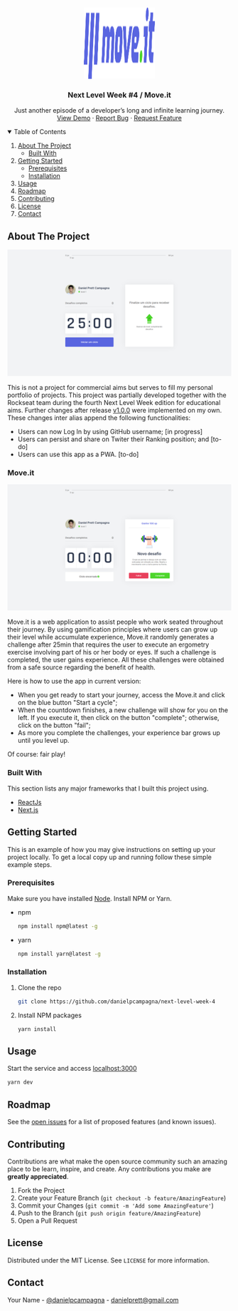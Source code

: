 <!--
*** Thanks for checking out the Best-README-Template. If you have a suggestion
*** that would make this better, please fork the repo and create a pull request
*** or simply open an issue with the tag "enhancement".
*** Thanks again! Now go create something AMAZING! :D
-->



<!-- PROJECT SHIELDS -->
<!--
*** I'm using markdown "reference style" links for readability.
*** Reference links are enclosed in brackets [ ] instead of parentheses ( ).
*** See the bottom of this document for the declaration of the reference variables
*** for contributors-url, forks-url, etc. This is an optional, concise syntax you may use.
*** https://www.markdownguide.org/basic-syntax/#reference-style-links
-->
<!--
[![Contributors][contributors-shield]][contributors-url]
[![Forks][forks-shield]][forks-url]
[![Stargazers][stars-shield]][stars-url]
[![Issues][issues-shield]][issues-url]
[![MIT License][license-shield]][license-url]
[![LinkedIn][linkedin-shield]][linkedin-url]
-->


<!-- PROJECT LOGO -->
<br />
<p align="center">
  <a href="https://github.com/danielpcampagna/next-level-week-4/">
    <img src="public/logo-full.svg" alt="Logo" width="160" height="160">
  </a>

  <h3 align="center">Next Level Week #4 / Move.it</h3>

  <p align="center">
    Just another episode of a developer’s long and infinite learning journey.
    <!-- <br />
    <a href="https://github.com/othneildrew/Best-README-Template"><strong>Explore the docs »</strong></a>
    <br /> -->
    <br />
    <a href="https://nlw4-moveit-two.vercel.app/">View Demo</a>
    ·
    <a href="https://github.com/danielpcampagna/next-level-week-4/issues">Report Bug</a>
    ·
    <a href="https://github.com/danielpcampagna/next-level-week-4/issues">Request Feature</a>
  </p>
</p>



<!-- TABLE OF CONTENTS -->
<details open="open">
  <summary>Table of Contents</summary>
  <ol>
    <li>
      <a href="#about-the-project">About The Project</a>
      <ul>
        <li><a href="#built-with">Built With</a></li>
      </ul>
    </li>
    <li>
      <a href="#getting-started">Getting Started</a>
      <ul>
        <li><a href="#prerequisites">Prerequisites</a></li>
        <li><a href="#installation">Installation</a></li>
      </ul>
    </li>
    <li><a href="#usage">Usage</a></li>
    <li><a href="#roadmap">Roadmap</a></li>
    <li><a href="#contributing">Contributing</a></li>
    <li><a href="#license">License</a></li>
    <li><a href="#contact">Contact</a></li>
    <!-- <li><a href="#acknowledgements">Acknowledgements</a></li> -->
  </ol>
</details>



<!-- ABOUT THE PROJECT -->
## About The Project


[![Product Name Screen Shot][product-screenshot]](https://nlw4-moveit-two.vercel.app/)

This is not a project for commercial aims but serves to fill my personal portfolio of projects. This project was partially developed together with the Rockseat team during the fourth Next Level Week edition for educational aims. Further changes after release [v1.0.0](https://github.com/danielpcampagna/next-level-week-4/releases/tag/v1.0.0) were implemented on my own. These changes inter alias append the following functionalities: 

* Users can now Log In by using GitHub username; [in progress]
* Users can persist and share on Twiter their Ranking position; and [to-do]
* Users can use this app as a PWA. [to-do]

### Move.it

![Challenge completed](public/thumb02.png)

Move.it is a web application to assist people who work seated throughout their journey. By using gamification principles where users can grow up their level while accumulate experience, Move.it randomly generates a challenge after 25min that requires the user to execute an ergometry exercise involving part of his or her body or eyes. If such a challenge is completed, the user gains experience. All these challenges were obtained from a safe source regarding the benefit of health.

Here is how to use the app in current version:
* When you get ready to start your journey, access the Move.it and click on the blue button "Start a cycle";
* When the countdown finishes, a new challenge will show for you on the left. If you execute it, then click on the button "complete"; otherwise, click on the button "fail";
* As more you complete the challenges, your experience bar grows up until you level up.

Of course: fair play!


### Built With

This section lists any major frameworks that I built this project using.
* [ReactJs](https://reactjs.org/)
* [Next.js](https://nextjs.org/)


<!-- GETTING STARTED -->
## Getting Started

This is an example of how you may give instructions on setting up your project locally.
To get a local copy up and running follow these simple example steps.

### Prerequisites

Make sure you have installed [Node](https://nodejs.org/en/).
Install NPM or Yarn.
* npm
  ```sh
  npm install npm@latest -g
  ```

* yarn
  ```sh
  npm install yarn@latest -g
  ```
  

### Installation

1. Clone the repo
   ```sh
   git clone https://github.com/danielpcampagna/next-level-week-4
   ```
2. Install NPM packages
   ```sh
   yarn install
   ```


<!-- USAGE EXAMPLES -->
## Usage

Start the service and access [localhost:3000](http://localhost:3000/)
   ```sh
   yarn dev
   ```


<!-- ROADMAP -->
## Roadmap

See the [open issues](https://github.com/danielpcampagna/next-level-week-4/issues) for a list of proposed features (and known issues).



<!-- CONTRIBUTING -->
## Contributing

Contributions are what make the open source community such an amazing place to be learn, inspire, and create. Any contributions you make are **greatly appreciated**.

1. Fork the Project
2. Create your Feature Branch (`git checkout -b feature/AmazingFeature`)
3. Commit your Changes (`git commit -m 'Add some AmazingFeature'`)
4. Push to the Branch (`git push origin feature/AmazingFeature`)
5. Open a Pull Request



<!-- LICENSE -->
## License

Distributed under the MIT License. See `LICENSE` for more information.



<!-- CONTACT -->
## Contact

Your Name - [@danielpcampagna](https://github.com/danielpcampagna) - danielprett@gmail.com

<!-- Project Link: [https://github.com/your_username/repo_name](https://github.com/your_username/repo_name) -->



<!-- ACKNOWLEDGEMENTS -->
<!-- ## Acknowledgements
* [GitHub Emoji Cheat Sheet](https://www.webpagefx.com/tools/emoji-cheat-sheet)
* [Img Shields](https://shields.io)
* [Choose an Open Source License](https://choosealicense.com)
* [GitHub Pages](https://pages.github.com)
* [Animate.css](https://daneden.github.io/animate.css)
* [Loaders.css](https://connoratherton.com/loaders)
* [Slick Carousel](https://kenwheeler.github.io/slick)
* [Smooth Scroll](https://github.com/cferdinandi/smooth-scroll)
* [Sticky Kit](http://leafo.net/sticky-kit)
* [JVectorMap](http://jvectormap.com)
* [Font Awesome](https://fontawesome.com)
-->




<!-- MARKDOWN LINKS & IMAGES -->
<!-- https://www.markdownguide.org/basic-syntax/#reference-style-links -->
[contributors-shield]: https://img.shields.io/github/contributors/othneildrew/Best-README-Template.svg?style=for-the-badge
[contributors-url]: https://github.com/danielpcampagna/next-level-week-4/graphs/contributors
[forks-shield]: https://img.shields.io/github/forks/othneildrew/Best-README-Template.svg?style=for-the-badge
[forks-url]: https://github.com/danielpcampagna/next-level-week-4/network/members
[stars-shield]: https://img.shields.io/github/stars/othneildrew/Best-README-Template.svg?style=for-the-badge
[stars-url]: https://github.com/danielpcampagna/next-level-week-4/stargazers
[issues-shield]: https://img.shields.io/github/issues/othneildrew/Best-README-Template.svg?style=for-the-badge
[issues-url]: https://github.com/danielpcampagna/next-level-week-4/issues
[license-shield]: https://img.shields.io/github/license/othneildrew/Best-README-Template.svg?style=for-the-badge
[license-url]: https://github.com/danielpcampagna/next-level-week-4/blob/master/LICENSE.txt
[linkedin-shield]: https://img.shields.io/badge/-LinkedIn-black.svg?style=for-the-badge&logo=linkedin&colorB=555
[linkedin-url]: https://linkedin.com/in/othneildrew
[product-screenshot]: public/thumb.png
